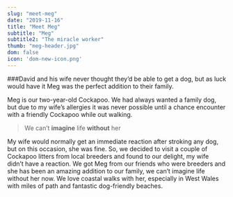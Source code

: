 ```yaml
---
slug: "meet-meg"
date: "2019-11-16"
title: "Meet Meg"
subtitle: "Meg"
subtitle2: "The miracle worker"
thumb: "meg-header.jpg"
dom: false
icon: 'dom-new-icon.png'
---
```


###David and his wife never thought they’d be able to get a dog, but as luck would have it Meg was the perfect addition to their family.  

Meg is our two-year-old Cockapoo. We had always wanted a family dog, but due to my wife’s allergies it was never possible until a chance encounter with a friendly Cockapoo while out walking. 

> We can’t **imagine** life **without** her

My wife would normally get an immediate reaction after stroking any dog, but on this occasion, she was fine. So, we decided to visit a couple of Cockapoo litters from local breeders and found to our delight, my wife didn’t have a reaction. We got Meg from our friends who were breeders and she has been an amazing addition to our family, we can’t imagine life without her now. We love coastal walks with her, especially in West Wales with miles of path and fantastic dog-friendly beaches. 